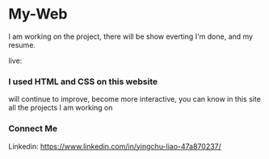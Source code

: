 # My-Web
I am working on the project, 
there will be show everting I'm done, and my resume.

live: 

### I used HTML and CSS on this website
will continue to improve, become more interactive, 
you can know in this site all the projects I am working on

### Connect Me 
Linkedin: https://www.linkedin.com/in/yingchu-liao-47a870237/
